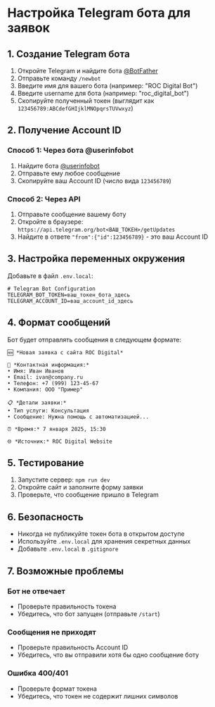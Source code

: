 # Настройка Telegram бота для заявок

## 1. Создание Telegram бота

1. Откройте Telegram и найдите бота [@BotFather](https://t.me/botfather)
2. Отправьте команду `/newbot`
3. Введите имя для вашего бота (например: "ROC Digital Bot")
4. Введите username для бота (например: "roc_digital_bot")
5. Скопируйте полученный токен (выглядит как `123456789:ABCdefGHIjklMNOpqrsTUVwxyz`)

## 2. Получение Account ID

### Способ 1: Через бота @userinfobot
1. Найдите бота [@userinfobot](https://t.me/userinfobot)
2. Отправьте ему любое сообщение
3. Скопируйте ваш Account ID (число вида `123456789`)

### Способ 2: Через API
1. Отправьте сообщение вашему боту
2. Откройте в браузере: `https://api.telegram.org/bot<ВАШ_ТОКЕН>/getUpdates`
3. Найдите в ответе `"from":{"id":123456789}` - это ваш Account ID

## 3. Настройка переменных окружения

Добавьте в файл `.env.local`:

```env
# Telegram Bot Configuration
TELEGRAM_BOT_TOKEN=ваш_токен_бота_здесь
TELEGRAM_ACCOUNT_ID=ваш_account_id_здесь
```

## 4. Формат сообщений

Бот будет отправлять сообщения в следующем формате:

```
🆕 *Новая заявка с сайта ROC Digital*

👤 *Контактная информация:*
• Имя: Иван Иванов
• Email: ivan@company.ru
• Телефон: +7 (999) 123-45-67
• Компания: ООО "Пример"

📋 *Детали заявки:*
• Тип услуги: Консультация
• Сообщение: Нужна помощь с автоматизацией...

⏰ *Время:* 7 января 2025, 15:30

🌐 *Источник:* ROC Digital Website
```

## 5. Тестирование

1. Запустите сервер: `npm run dev`
2. Откройте сайт и заполните форму заявки
3. Проверьте, что сообщение пришло в Telegram

## 6. Безопасность

- Никогда не публикуйте токен бота в открытом доступе
- Используйте `.env.local` для хранения секретных данных
- Добавьте `.env.local` в `.gitignore`

## 7. Возможные проблемы

### Бот не отвечает
- Проверьте правильность токена
- Убедитесь, что бот запущен (отправьте `/start`)

### Сообщения не приходят
- Проверьте правильность Account ID
- Убедитесь, что вы отправили хотя бы одно сообщение боту

### Ошибка 400/401
- Проверьте формат токена
- Убедитесь, что токен не содержит лишних символов

